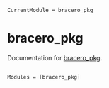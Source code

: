```@meta
CurrentModule = bracero_pkg
```

# bracero_pkg

Documentation for [bracero_pkg](https://github.com/glpousse/bracero_pkg.jl).

```@index
```

```@autodocs
Modules = [bracero_pkg]
```
